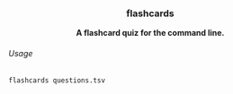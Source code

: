<h3 align="center">flashcards</h3>

<p align="center">
  <b>A flashcard quiz for the command line.</b>
</p>

###### Usage

```bash
flashcards questions.tsv
```
